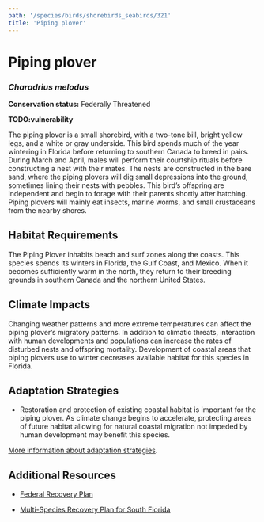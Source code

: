```yaml
---
path: '/species/birds/shorebirds_seabirds/321'
title: 'Piping plover'
---
```


# Piping plover
### *Charadrius melodus*



**Conservation status:** Federally Threatened

**TODO:vulnerability**

The piping plover is a small shorebird, with a two-tone bill, bright yellow legs, and a white or gray underside. This bird spends much of the year wintering in Florida before returning to southern Canada to breed in pairs. During March and April, males will perform their courtship rituals before constructing a nest with their mates. The nests are constructed in the bare sand, where the piping plovers will dig small depressions into the ground, sometimes lining their nests with pebbles. This bird’s offspring are independent and begin to forage with their parents shortly after hatching. Piping plovers will mainly eat insects, marine worms, and small crustaceans from the nearby shores.

    
## Habitat Requirements

The Piping Plover inhabits beach and surf zones along the coasts. This species spends its winters in Florida, the Gulf Coast, and Mexico. When it becomes sufficiently warm in the north, they return to their breeding grounds in southern Canada and the northern United States.

## Climate Impacts

Changing weather patterns and more extreme temperatures can affect the piping plover’s migratory patterns. In addition to climatic threats, interaction with human developments and populations can increase the rates of disturbed nests and offspring mortality. Development of coastal areas that piping plovers use to winter decreases available habitat for this species in Florida.

## Adaptation Strategies

- Restoration and protection of existing coastal habitat is important for the piping plover.  As climate change begins to accelerate, protecting areas of future habitat allowing for natural coastal migration not impeded by human development may benefit this species.


[More information about adaptation strategies](/strategies).


## Additional Resources

- [Federal Recovery Plan](https://ecos.fws.gov/docs/recovery_plan/960502.pdf)

- [Multi-Species Recovery Plan for South Florida](https://ecos.fws.gov/docs/recovery_plan/sfl_msrp/SFL_MSRP_Species.pdf)
